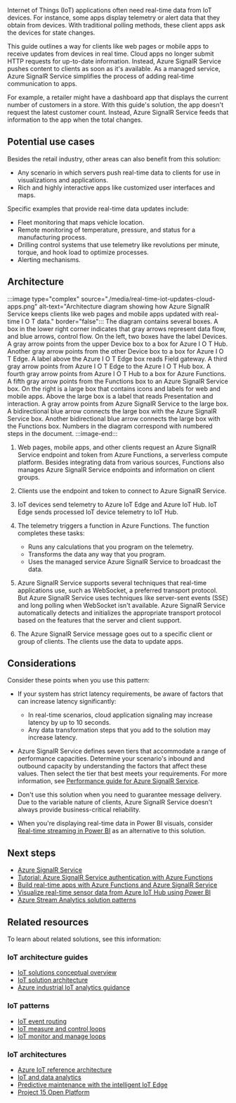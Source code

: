 Internet of Things (IoT) applications often need real-time data from IoT devices. For instance, some apps display telemetry or alert data that they obtain from devices. With traditional polling methods, these client apps ask the devices for state changes.

This guide outlines a way for clients like web pages or mobile apps to receive updates from devices in real time. Cloud apps no longer submit HTTP requests for up-to-date information. Instead, Azure SignalR Service pushes content to clients as soon as it's available. As a managed service, Azure SignalR Service simplifies the process of adding real-time communication to apps.

For example, a retailer might have a dashboard app that displays the current number of customers in a store. With this guide's solution, the app doesn't request the latest customer count. Instead, Azure SignalR Service feeds that information to the app when the total changes.

## Potential use cases

Besides the retail industry, other areas can also benefit from this solution:

- Any scenario in which servers push real-time data to clients for use in visualizations and applications.
- Rich and highly interactive apps like customized user interfaces and maps.

Specific examples that provide real-time data updates include:

- Fleet monitoring that maps vehicle location.
- Remote monitoring of temperature, pressure, and status for a manufacturing process.
- Drilling control systems that use telemetry like revolutions per minute, torque, and hook load to optimize processes.
- Alerting mechanisms.

## Architecture

:::image type="complex" source="./media/real-time-iot-updates-cloud-apps.png" alt-text="Architecture diagram showing how Azure SignalR Service keeps clients like web pages and mobile apps updated with real-time I O T data." border="false":::
   The diagram contains several boxes. A box in the lower right corner indicates that gray arrows represent data flow, and blue arrows, control flow. On the left, two boxes have the label Devices. A gray arrow points from the upper Device box to a box for Azure I O T Hub. Another gray arrow points from the other Device box to a box for Azure I O T Edge. A label above the Azure I O T Edge box reads Field gateway. A third gray arrow points from Azure I O T Edge to the Azure I O T Hub box. A fourth gray arrow points from Azure I O T Hub to a box for Azure Functions. A fifth gray arrow points from the Functions box to an Azure SignalR Service box. On the right is a large box that contains icons and labels for web and mobile apps. Above the large box is a label that reads Presentation and interaction. A gray arrow points from Azure SignalR Service to the large box. A bidirectional blue arrow connects the large box with the Azure SignalR Service box. Another bidirectional blue arrow connects the large box with the Functions box. Numbers in the diagram correspond with numbered steps in the document.
:::image-end:::

1. Web pages, mobile apps, and other clients request an Azure SignalR Service endpoint and token from Azure Functions, a serverless compute platform. Besides integrating data from various sources, Functions also manages Azure SignalR Service endpoints and information on client groups.

1. Clients use the endpoint and token to connect to Azure SignalR Service.

1. IoT devices send telemetry to Azure IoT Edge and Azure IoT Hub. IoT Edge sends processed IoT device telemetry to IoT Hub.

1. The telemetry triggers a function in Azure Functions. The function completes these tasks:

   - Runs any calculations that you program on the telemetry.
   - Transforms the data any way that you program.
   - Uses the managed service Azure SignalR Service to broadcast the data.

1. Azure SignalR Service supports several techniques that real-time applications use, such as WebSocket, a preferred transport protocol. But Azure SignalR Service uses techniques like server-sent events (SSE) and long polling when WebSocket isn't available. Azure SignalR Service automatically detects and initializes the appropriate transport protocol based on the features that the server and client support.

1. The Azure SignalR Service message goes out to a specific client or group of clients. The clients use the data to update apps.

## Considerations

Consider these points when you use this pattern:

- If your system has strict latency requirements, be aware of factors that can increase latency significantly:

  - In real-time scenarios, cloud application signaling may increase latency by up to 10 seconds.
  - Any data transformation steps that you add to the solution may increase latency.

- Azure SignalR Service defines seven tiers that accommodate a range of performance capacities. Determine your scenario's inbound and outbound capacity by understanding the factors that affect these values. Then select the tier that best meets your requirements. For more information, see [Performance guide for Azure SignalR Service](/azure/azure-signalr/signalr-concept-performance).

- Don't use this solution when you need to guarantee message delivery. Due to the variable nature of clients, Azure SignalR Service doesn't always provide business-critical reliability.

- When you're displaying real-time data in Power BI visuals, consider [Real-time streaming in Power BI](/power-bi/connect-data/service-real-time-streaming) as an alternative to this solution.

## Next steps

- [Azure SignalR Service](https://azure.microsoft.com/services/signalr-service/)
- [Tutorial: Azure SignalR Service authentication with Azure Functions](/azure/azure-signalr/signalr-tutorial-authenticate-azure-functions)
- [Build real-time apps with Azure Functions and Azure SignalR Service](/azure/azure-signalr/signalr-concept-azure-functions)
- [Visualize real-time sensor data from Azure IoT Hub using Power BI](/azure/iot-hub/iot-hub-live-data-visualization-in-power-bi)
- [Azure Stream Analytics solution patterns](/azure/stream-analytics/stream-analytics-solution-patterns)

## Related resources

To learn about related solutions, see this information:

### IoT architecture guides

- [IoT solutions conceptual overview](./introduction-to-solutions.yml)
- [IoT solution architecture](./devices-platform-application.yml)
- [Azure industrial IoT analytics guidance](../../guide/iiot-guidance/iiot-architecture.md)

### IoT patterns

- [IoT event routing](./event-routing.yml)
- [IoT measure and control loops](./measure-control-loop.yml)
- [IoT monitor and manage loops](./monitor-manage-loop.yml)

### IoT architectures

- [Azure IoT reference architecture](../../reference-architectures/iot.yml)
- [IoT and data analytics](../data/big-data-with-iot.yml)
- [Predictive maintenance with the intelligent IoT Edge](../predictive-maintenance/iot-predictive-maintenance.yml)
- [Project 15 Open Platform](../../solution-ideas/articles/project-15-iot-sustainability.yml)